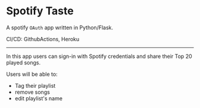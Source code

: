 # Spotify Taste 


A spotify `OAuth` app written in Python/Flask.

CI/CD: GithubActions, Heroku

 ---
In this app users can sign-in with Spotify credentials and share their
Top 20 played songs. 

Users will be able to:
 - Tag their playlist
 - remove songs 
 - edit playlist's name
 

